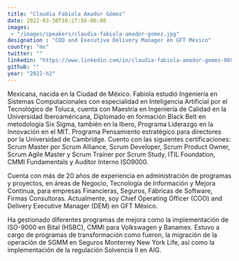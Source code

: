 ```yaml
---
title: "Claudia Fabiola Amador Gómez"
date: 2022-03-30T16:27:56-06:00
images: 
 - "/images/speakers/claudia-fabiola-amador-gomez.jpg"
designation : "COO and Executive Delivery Manager en GFT México"
country: "mx"
twitter: ""
linkedin: "https://www.linkedin.com/in/claudia-fabiola-amador-gomez-0692a225/"
github: ""
year: "2022-h2"
---
```


Mexicana, nacida en la Ciudad de México. Fabiola estudió Ingeniería en Sistemas Computacionales con especialidad en Inteligencia Artificial por el Tecnológico de Toluca, cuenta con Maestría en Ingeniería de Calidad en la Universidad Iberoaméricana, Diplomado en formación Black Belt en metodología Six Sigma, también en la Ibero, Programa Liderazgo en la Innovación en el MIT. Programa Pensamiento estratégico para directores por la Universidad de Cambridge. Cuento con las siguientes certificaciones: Scrum Master por Scrum Alliance, Scrum Developer, Scrum Product Owner, Scrum Agile Master y Scrum Trainer por Scrum Study, ITIL Foundation, CMMI Fundamentals y Auditor Interno ISO9000.

Cuenta con más de 20 años de experiencia en administración de programas y proyectos, en áreas de Negocio, Tecnología de Información y Mejora Continua, para empresas Financieras, Seguros, Fábricas de Software, Firmas Consultoras. Actualmente, soy Chief Operating Officer (COO) and Delivery Executive Manager (DEM) en GFT México.

Ha gestionado diferentes programas de mejora como la implementación de ISO-9000 en Bital (HSBC), CMMI para Volkswagen y Banamex. Estuvo a cargo de programas de transformación como fueron, la migración de la operación de SGMM en Seguros Monterrey New York Life, así como la implementación de la regulación Solvencia II en AIG.